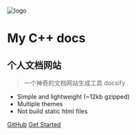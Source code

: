 ![logo](images/logo/icon.svg)
# My C++ docs
## 个人文档网站
> 一个神奇的文档网站生成工具 docsify
* Simple and lightweight (~12kb gzipped)
* Multiple themes
* Not build static html files

[GitHub](https://github.com/DawnEve/learnCpp)
[Get Started](/README)
